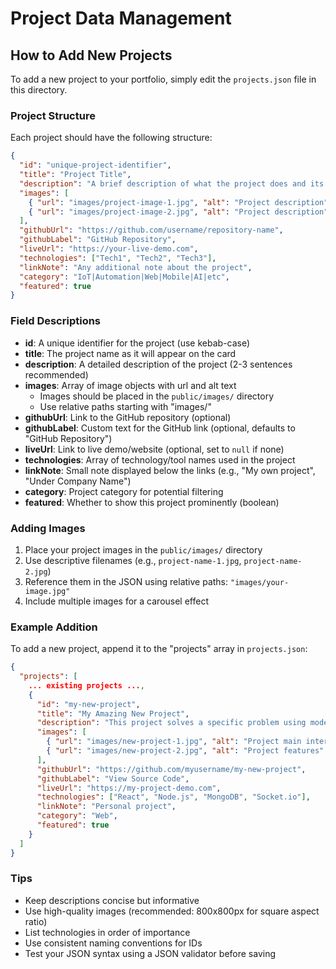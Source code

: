 # Project Data Management

## How to Add New Projects

To add a new project to your portfolio, simply edit the `projects.json` file in this directory.

### Project Structure

Each project should have the following structure:

```json
{
  "id": "unique-project-identifier",
  "title": "Project Title",
  "description": "A brief description of what the project does and its key features.",
  "images": [
    { "url": "images/project-image-1.jpg", "alt": "Project description" },
    { "url": "images/project-image-2.jpg", "alt": "Project description" }
  ],
  "githubUrl": "https://github.com/username/repository-name",
  "githubLabel": "GitHub Repository",
  "liveUrl": "https://your-live-demo.com",
  "technologies": ["Tech1", "Tech2", "Tech3"],
  "linkNote": "Any additional note about the project",
  "category": "IoT|Automation|Web|Mobile|AI|etc",
  "featured": true
}
```

### Field Descriptions

- **id**: A unique identifier for the project (use kebab-case)
- **title**: The project name as it will appear on the card
- **description**: A detailed description of the project (2-3 sentences recommended)
- **images**: Array of image objects with url and alt text
  - Images should be placed in the `public/images/` directory
  - Use relative paths starting with "images/"
- **githubUrl**: Link to the GitHub repository (optional)
- **githubLabel**: Custom text for the GitHub link (optional, defaults to "GitHub Repository")
- **liveUrl**: Link to live demo/website (optional, set to `null` if none)
- **technologies**: Array of technology/tool names used in the project
- **linkNote**: Small note displayed below the links (e.g., "My own project", "Under Company Name")
- **category**: Project category for potential filtering
- **featured**: Whether to show this project prominently (boolean)

### Adding Images

1. Place your project images in the `public/images/` directory
2. Use descriptive filenames (e.g., `project-name-1.jpg`, `project-name-2.jpg`)
3. Reference them in the JSON using relative paths: `"images/your-image.jpg"`
4. Include multiple images for a carousel effect

### Example Addition

To add a new project, append it to the "projects" array in `projects.json`:

```json
{
  "projects": [
    ... existing projects ...,
    {
      "id": "my-new-project",
      "title": "My Amazing New Project",
      "description": "This project solves a specific problem using modern technology. It features real-time data processing and user-friendly interface.",
      "images": [
        { "url": "images/new-project-1.jpg", "alt": "Project main interface" },
        { "url": "images/new-project-2.jpg", "alt": "Project features" }
      ],
      "githubUrl": "https://github.com/myusername/my-new-project",
      "githubLabel": "View Source Code",
      "liveUrl": "https://my-project-demo.com",
      "technologies": ["React", "Node.js", "MongoDB", "Socket.io"],
      "linkNote": "Personal project",
      "category": "Web",
      "featured": true
    }
  ]
}
```

### Tips

- Keep descriptions concise but informative
- Use high-quality images (recommended: 800x800px for square aspect ratio)
- List technologies in order of importance
- Use consistent naming conventions for IDs
- Test your JSON syntax using a JSON validator before saving
